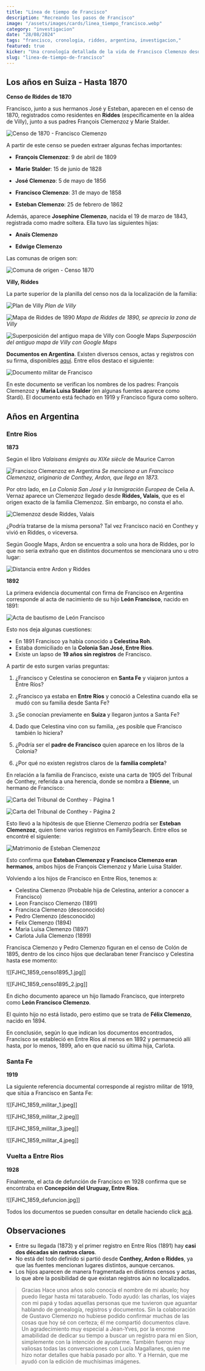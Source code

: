 ```yaml
---
title: "Línea de tiempo de Francisco"
description: "Recreando los pasos de Francisco"
image: "/assets/images/cards/linea_tiempo_francisco.webp"
category: "investigacion"
date: "28/08/2024"
tags: "francisco, cronologia, riddes, argentina, investigacion,"
featured: true
kicker: "Una cronología detallada de la vida de Francisco Clemenzo desde Suiza hasta Argentina"
slug: "linea-de-tiempo-de-francisco"
---
```


## Los años en Suiza - Hasta 1870

**Censo de Riddes de 1870**

Francisco, junto a sus hermanos José y Esteban, aparecen en el censo de 1870, registrados como residentes en **Riddes** (específicamente en la aldea de Villy), junto a sus padres François Clemenzoz y Marie Stalder.

![Censo de 1870 - Francisco Clemenzo](../../assets/images/posts/FJHC_1859_censo1870.png)

A partir de este censo se pueden extraer algunas fechas importantes:

- **François Clemenzoz**: 9 de abril de 1809
    
- **Marie Stalder**: 15 de junio de 1828
    
- **José Clemenzo**: 5 de mayo de 1856
    
- **Francisco Clemenzo**: 31 de mayo de 1858
    
- **Esteban Clemenzo**: 25 de febrero de 1862
    

Además, aparece **Josephine Clemenzo**, nacida el 19 de marzo de 1843, registrada como madre soltera. Ella tuvo las siguientes hijas:

- **Anaïs Clemenzo**
    
- **Edwige Clemenzo**

Las comunas de origen son:

![Comuna de origen - Censo 1870](../../assets/images/posts/FJHC_1859_censo1870_comuna.png)

**Villy, Riddes**

La parte superior de la planilla del censo nos da la localización de la familia:

![Plan de Villy](../../assets/images/posts/censo_villy.png)
*Plan de Villy*

![Mapa de Riddes de 1890](../../assets/images/posts/villy.jpeg)
*Mapa de Riddes de 1890, se aprecia la zona de Villy*

![Superposición del antiguo mapa de Villy con Google Maps](../../assets/images/posts/VillysSpuerpuesto.jpeg)
*Superposción del antiguo mapa de Villy con Google Maps*

**Documentos en Argentina**. Existen diversos censos, actas y registros con su firma, disponibles [aquí](https://cmzo.github.io/web-genealogia/archivo.html). Entre ellos destaco el siguiente:

![Documento militar de Francisco](../../assets/images/posts/FJHC_1859_militar_2.jpeg)

En este documento se verifican los nombres de los padres: François Clemenzoz y **Maria Luisa Stalder** (en algunas fuentes aparece como Stardi). El documento está fechado en 1919 y Francisco figura como soltero.

## Años en Argentina

### Entre Rios

**1873**

Según el libro *Valaisans émigrés au XIXe siècle* de Maurice Carron

![Francisco Clemenzoz en Argentina](../../assets/images/posts/FJHC_1859_llegadaArg.png)
*Se menciona a un Francisco Clemenzoz, originario de Conthey, Ardon, que llega en 1873.* 

Por otro lado, en _La Colonia San José y la Inmigración Europea_ de Celia A. Vernaz aparece un Clemenzoz llegado desde **Riddes, Valais**, que es el origen exacto de la familia Clemenzoz. Sin embargo, no consta el año.

![Clemenzoz desde Riddes, Valais](../../assets/images/posts/FJHC_1859_Riddes.png)

¿Podría tratarse de la misma persona? Tal vez Francisco nació en Conthey y vivió en Riddes, o viceversa.

Según Google Maps, Ardon se encuentra a solo una hora de Riddes, por lo que no sería extraño que en distintos documentos se mencionara uno u otro lugar:

![Distancia entre Ardon y Riddes](../../assets/images/posts/FJHC_1858_ArdonRiddes.png)


**1892**

La primera evidencia documental con firma de Francisco en Argentina corresponde al acta de nacimiento de su hijo **León Francisco**, nacido en 1891:

![Acta de bautismo de León Francisco](../../assets/images/archive/p20/LFC_1891_bautismo.jpg)


Esto nos deja algunas cuestiones:

- En 1891 Francisco ya había conocido a **Celestina Roh**.
- Estaba domiciliado en la **Colonia San José, Entre Ríos**.
- Existe un lapso de **19 años sin registros** de Francisco.
    

A partir de esto surgen varias preguntas:

1. ¿Francisco y Celestina se conocieron en **Santa Fe** y viajaron juntos a Entre Ríos?
    
2. ¿Francisco ya estaba en **Entre Ríos** y conoció a Celestina cuando ella se mudó con su familia desde Santa Fe?
    
3. ¿Se conocían previamente en **Suiza** y llegaron juntos a Santa Fe?
    
4. Dado que Celestina vino con su familia, ¿es posible que Francisco también lo hiciera?
    
5. ¿Podría ser el **padre de Francisco** quien aparece en los libros de la Colonia?
    
6. ¿Por qué no existen registros claros de la **familia completa**?


En relación a la familia de Francisco, existe una carta de 1905 del Tribunal de Conthey, referida a una herencia, donde se nombra a **Etienne**, un hermano de Francisco:

![Carta del Tribunal de Conthey - Página 1](../../assets/images/posts/FJHC_1859_cartaConthey_1.JPG)

![Carta del Tribunal de Conthey - Página 2](../../assets/images/posts/FJHC_1859_cartaConthey_2.JPG)


Esto llevó a la hipótesis de que Etienne Clemenzo podría ser **Esteban Clemenzoz**, quien tiene varios registros en FamilySearch. Entre ellos se encontré el siguiente:

![Matrimonio de Esteban Clemenzoz](../../assets/images/posts/EC_1864_matrimonio1.jpg)

Esto confirma que **Esteban Clemenzoz y Francisco Clemenzo eran hermanos**, ambos hijos de François Clemenzoz y Marie Luisa Stalder.

Volviendo a los hijos de Francisco en Entre Rios, tenemos a:

- Celestina Clemenzo (Probable hija de Celestina, anterior a conocer a Francisco)
- Leon Francisco Clemenzo (1891)
- Francisca Clemenzo (desconocido)
- Pedro Clemenzo (desconocido)
- Felix Clemenzo (1894)
- Maria Luisa Clemenzo (1897)
- Carlota Julia Clemenzo (1899)

Francisca Clemenzo y Pedro Clemenzo figuran en el censo de Colón de 1895, dentro de los cinco hijos que declaraban tener Francisco y Celestina hasta ese momento:

![[FJHC_1859_censo1895_1.jpg]]

![[FJHC_1859_censo1895_2.jpg]]

En dicho documento aparece un hijo llamado Francisco, que interpreto como **León Francisco Clemenzo**.

El quinto hijo no está listado, pero estimo que se trata de **Félix Clemenzo**, nacido en 1894.

En conclusión, según lo que indican los documentos encontrados, Francisco se estableció en Entre Ríos al menos en 1892 y permaneció allí hasta, por lo menos, 1899, año en que nació su última hija, Carlota.

### Santa Fe

**1919**

La siguiente referencia documental corresponde al registro militar de 1919, que sitúa a Francisco en Santa Fe:

![[FJHC_1859_militar_1.jpeg]]

![[FJHC_1859_militar_2.jpeg]]

![[FJHC_1859_militar_3.jpeg]]

![[FJHC_1859_militar_4.jpeg]]

### Vuelta a Entre Rios

**1928**

Finalmente, el acta de defunción de Francisco en 1928 confirma que se encontraba en **Concepción del Uruguay, Entre Ríos**.

![[FJHC_1859_defuncion.jpg]]

Todos los documentos se pueden consultar en detalle haciendo click [acá](https://cmzo.github.io/web-genealogia/archivo.html#/francois-clemenzo).

## Observaciones

- Entre su llegada (1873) y el primer registro en Entre Ríos (1891) hay **casi dos décadas sin rastros claros**.
- No está del todo definido si partió desde **Conthey, Ardon o Riddes**, ya que las fuentes mencionan lugares distintos, aunque cercanos.
- Los hijos aparecen de manera fragmentada en distintos censos y actas, lo que abre la posibilidad de que existan registros aún no localizados.




>  Gracias
>Hace unos años solo conocía el nombre de mi abuelo; hoy puedo llegar hasta mi tatarabuelo. Todo ayudó: las charlas, los viajes con mi papá y todas aquellas personas que me tuvieron que aguantar hablando de genealogía, registros y documentos.
>Sin la colaboración de Gustavo Clemenzo no hubiese podido confirmar muchas de las cosas que hoy sé con certeza; él me compartió documentos clave.
>Un agradecimiento muy especial a Jean-Yves, por la enorme amabilidad de dedicar su tiempo a buscar un registro para mí en Sion, simplemente con la intención de ayudarme.
>También fueron muy valiosas todas las conversaciones con Lucía Magallanes, quien me hizo notar detalles que había pasado por alto.
>Y a Hernán, que me ayudó con la edición de muchísimas imágenes.